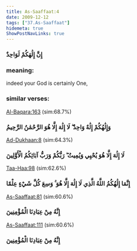 ```yaml
---
title: As-Saaffaat:4
date: 2009-12-12
tags: ["37.As-Saaffaat"]
hidemeta: true 
ShowPostNavLinks: true 
---
```

### إِنَّ إِلَٰهَكُمْ لَوَاحِدٌ
### meaning: 
indeed your God is certainly One,
### similar verses: 

[Al-Baqara:163](/2/163) (sim:68.7%)

### وَإِلَٰهُكُمْ إِلَٰهٌ وَاحِدٌ ۖ لَا إِلَٰهَ إِلَّا هُوَ الرَّحْمَٰنُ الرَّحِيمُ

[Ad-Dukhaan:8](/44/8) (sim:64.3%)

### لَا إِلَٰهَ إِلَّا هُوَ يُحْيِي وَيُمِيتُ ۖ رَبُّكُمْ وَرَبُّ آبَائِكُمُ الْأَوَّلِينَ

[Taa-Haa:98](/20/98) (sim:62.6%)

### إِنَّمَا إِلَٰهُكُمُ اللَّهُ الَّذِي لَا إِلَٰهَ إِلَّا هُوَ ۚ وَسِعَ كُلَّ شَيْءٍ عِلْمًا

[As-Saaffaat:81](/37/81) (sim:60.6%)

### إِنَّهُ مِنْ عِبَادِنَا الْمُؤْمِنِينَ

[As-Saaffaat:111](/37/111) (sim:60.6%)

### إِنَّهُ مِنْ عِبَادِنَا الْمُؤْمِنِينَ
